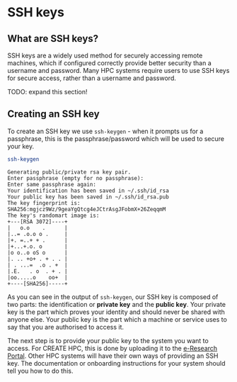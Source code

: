 # SSH keys

## What are SSH keys?

SSH keys are a widely used method for securely accessing remote machines, which if configured correctly provide better security than a username and password.
Many HPC systems require users to use SSH keys for secure access, rather than a username and password.

TODO: expand this section!

## Creating an SSH key

To create an SSH key we use `ssh-keygen` - when it prompts us for a passphrase, this is the passphrase/password which will be used to secure your key.

```bash
ssh-keygen
```

```text
Generating public/private rsa key pair.
Enter passphrase (empty for no passphrase):
Enter same passphrase again:
Your identification has been saved in ~/.ssh/id_rsa
Your public key has been saved in ~/.ssh/id_rsa.pub
The key fingerprint is:
SHA256:mgjcz9Wz/9geaYgQtcg4eJCtrAsgJFobmX+26ZeqqmM
The key's randomart image is:
+---[RSA 3072]----+
|   o.o    .      |
|..= .o.o o .     |
|+. =..+ + .      |
|+...+.o. o       |
|o o..o oS o      |
|. .. +o+ . + . . |
| . ...=  .o . +  |
|.E.   . o  . + . |
|oo.....o    oo+  |
+----[SHA256]-----+
```

As you can see in the output of `ssh-keygen`, our SSH key is composed of two parts: the identification or **private key** and the **public key**.
Your private key is the part which proves your identity and should never be shared with anyone else.
Your public key is the part which a machine or service uses to say that you are authorised to access it.

The next step is to provide your public key to the system you want to access.
For CREATE HPC, this is done by uploading it to the [e-Research Portal](https://portal.er.kcl.ac.uk/).
Other HPC systems will have their own ways of providing an SSH key.
The documentation or onboarding instructions for your system should tell you how to do this.
